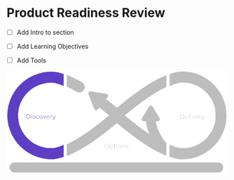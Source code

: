 # Product Readiness Review

- [ ] Add Intro to section
- [ ] Add Learning Objectives
- [ ] Add Tools


![thumbnail](../images/discovery.png)